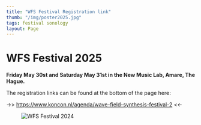 ```yaml
---
title: "WFS Festival Registration link"
thumb: "/img/poster2025.jpg"
tags: festival sonology
layout: Page
---
```


# WFS Festival 2025 

**Friday May 30st and Saturday May 31st in the New Music Lab, Amare, The Hague.**

<style>
    .poster { width : 100%; }

    .poster img {
        max-width : unset;
        max-height: unset;
    }
</style>

The registration links can be found at the bottom of the page here:  

->> <https://www.koncon.nl/agenda/wave-field-synthesis-festival-2> <<-


<figure class="poster">
<img src="/img/poster2025.jpg" alt="WFS Festival 2024" title="poster of the festival">
</figure>

